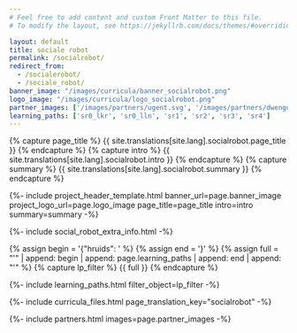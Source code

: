 ```yaml
---
# Feel free to add content and custom Front Matter to this file.
# To modify the layout, see https://jekyllrb.com/docs/themes/#overriding-theme-defaults

layout: default
title: sociale robot
permalink: /socialrobot/
redirect_from: 
  - /socialerobot/
  - /sociale_robot/
banner_image: "/images/curricula/banner_socialrobot.png"
logo_image: "/images/curricula/logo_socialrobot.png"
partner_images: ['/images/partners/ugent.svg', '/images/partners/dwengo.png', '/images/partners/istem.png', '/images/partners/oost-vlaanderen.svg', '/images/partners/vlaio.png', '/images/partners/hogent.svg']
learning_paths: ['sr0_lkr', 'sr0_lln', 'sr1', 'sr2', 'sr3', 'sr4']
---
```


{% capture page_title %} {{ site.translations[site.lang].socialrobot.page_title }} {% endcapture %}
{% capture intro %} {{ site.translations[site.lang].socialrobot.intro }} {% endcapture %}
{% capture summary %} {{ site.translations[site.lang].socialrobot.summary }} {% endcapture %}

{%- include project_header_template.html banner_url=page.banner_image project_logo_url=page.logo_image
page_title=page_title
intro=intro
summary=summary
-%}

{%- include social_robot_extra_info.html -%}

{% assign begin = '{"hruids": ' %}
{% assign end = '}' %}
{% assign full = "'" | append: begin | append: page.learning_paths | append: end | append: "'" %}
{% capture lp_filter %} {{ full }} {% endcapture %}

{%- include learning_paths.html filter_object=lp_filter -%}

{%- include curricula_files.html page_translation_key="socialrobot" -%}

{%- include partners.html images=page.partner_images -%}